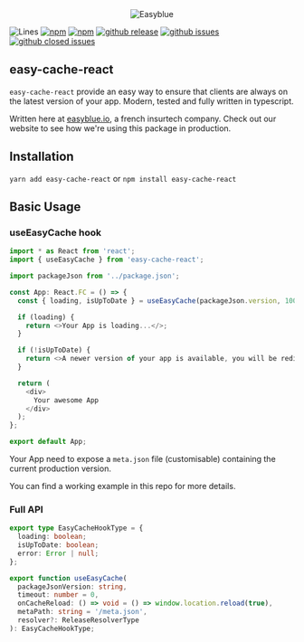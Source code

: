 <center><img src="https://i.imgur.com/bo6FcQ7.png" alt="Easyblue" /></center>

![Lines](https://img.shields.io/badge/Coverage-85.42%25-yellow.svg)
[![npm](https://img.shields.io/npm/v/easy-cache-react.svg?style=flat-square)](https://www.npmjs.com/package/easy-cache-react)
[![npm](https://img.shields.io/npm/dm/easy-cache-react.svg?style=flat-square&colorB=007ec6)](https://www.npmjs.com/package/easy-cache-react)
[![github release](https://img.shields.io/github/release/easyblueio/easy-cache-react.svg?style=flat-square)](https://github.com/easyblueio/easy-cache-react/releases)
[![github issues](https://img.shields.io/github/issues/easyblueio/easy-cache-react.svg?style=flat-square)](https://github.com/easyblueio/easy-cache-react/issues)
[![github closed issues](https://img.shields.io/github/issues-closed/easyblueio/easy-cache-react.svg?style=flat-square&colorB=44cc11)](https://github.com/easyblueio/easy-cache-react/issues?q=is%3Aissue+is%3Aclosed)

## easy-cache-react

`easy-cache-react` provide an easy way to ensure that clients are always on the latest version of your app. Modern, tested and fully written in typescript.

Written here at [easyblue.io](https://www.easyblue.io/), a french insurtech company. Check out our website to see how we're using this package in production.

## Installation
 
 `yarn add easy-cache-react` or `npm install easy-cache-react`

## Basic Usage

### useEasyCache hook

```typescript jsx
import * as React from 'react';
import { useEasyCache } from 'easy-cache-react';

import packageJson from '../package.json';

const App: React.FC = () => {
  const { loading, isUpToDate } = useEasyCache(packageJson.version, 1000);

  if (loading) {
    return <>Your App is loading...</>;  
  }

  if (!isUpToDate) {
    return <>A newer version of your app is available, you will be redirected soon...</>;
  }

  return (
    <div>
      Your awesome App
    </div>
  );
};

export default App;
```

Your App need to expose a `meta.json` file (customisable) containing the current production version.

You can find a working example in this repo for more details.

### Full API

```typescript
export type EasyCacheHookType = {
  loading: boolean;
  isUpToDate: boolean;
  error: Error | null;
};

export function useEasyCache(
  packageJsonVersion: string,
  timeout: number = 0,
  onCacheReload: () => void = () => window.location.reload(true),
  metaPath: string = '/meta.json',
  resolver?: ReleaseResolverType
): EasyCacheHookType;
```

